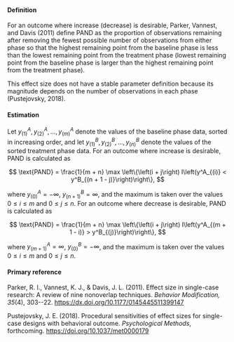 #### Definition 

For an outcome where increase (decrease) is desirable, Parker, Vannest, and Davis (2011) define PAND as the proportion of observations remaining after removing the fewest possible number of observations from either phase so that the highest remaining point from the baseline phase is less than the lowest remaining point from the treatment phase (lowest remaining point from the baseline phase is larger than the highest remaining point from the treatment phase).

This effect size does not have a stable parameter definition because its magnitude depends on the number of observations in each phase (Pustejovsky, 2018). 

#### Estimation

Let $y^A_{(1)},y^A_{(2)},...,y^A_{(m)}$ denote the values of the baseline phase data, sorted in increasing order, and let $y^B_{(1)},y^B_{(2)},...,y^B_{(n)}$ denote the values of the sorted treatment phase data. For an outcome where increase is desirable, PAND is calculated as

$$
\text{PAND} = \frac{1}{m + n} \max \left\{\left(i + j\right) I\left(y^A_{(i)} < y^B_{(n + 1 - j)}\right)\right\},
$$

where $y^A_{(0)} = - \infty$, $y^B_{(n + 1)} = \infty$, and the maximum is taken over the values $0 \leq i \leq m$ and $0 \leq j \leq n$. For an outcome where decrease is desirable, PAND is calculated as 

$$
\text{PAND} = \frac{1}{m + n} \max \left\{\left(i + j\right) I\left(y^A_{(m + 1 - i)} > y^B_{(j)}\right)\right\},
$$

where $y^A_{(m + 1)} = \infty$, $y^B_{(0)} = -\infty$, and the maximum is taken over the values $0 \leq i \leq m$ and $0 \leq j \leq n$.

#### Primary reference

Parker, R. I., Vannest, K. J., & Davis, J. L. (2011). Effect size in single-case research: A review of nine nonoverlap techniques. _Behavior Modification, 35_(4), 303--22. https://dx.doi.org/10.1177/0145445511399147

Pustejovsky, J. E. (2018). Procedural sensitivities of effect sizes for single-case designs with behavioral outcome. _Psychological Methods_, forthcoming. https://doi.org/10.1037/met0000179
